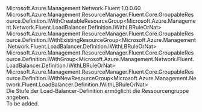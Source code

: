 <Type Name="IWithGroup" FullName="Microsoft.Azure.Management.Network.Fluent.LoadBalancer.Definition.IWithGroup">
  <TypeSignature Language="C#" Value="public interface IWithGroup : Microsoft.Azure.Management.ResourceManager.Fluent.Core.GroupableResource.Definition.IWithCreatableResourceGroup&lt;Microsoft.Azure.Management.Network.Fluent.LoadBalancer.Definition.IWithLBRuleOrNat&gt;, Microsoft.Azure.Management.ResourceManager.Fluent.Core.GroupableResource.Definition.IWithExistingResourceGroup&lt;Microsoft.Azure.Management.Network.Fluent.LoadBalancer.Definition.IWithLBRuleOrNat&gt;, Microsoft.Azure.Management.ResourceManager.Fluent.Core.GroupableResource.Definition.IWithGroup&lt;Microsoft.Azure.Management.Network.Fluent.LoadBalancer.Definition.IWithLBRuleOrNat&gt;, Microsoft.Azure.Management.ResourceManager.Fluent.Core.GroupableResource.Definition.IWithNewResourceGroup&lt;Microsoft.Azure.Management.Network.Fluent.LoadBalancer.Definition.IWithLBRuleOrNat&gt;" />
  <TypeSignature Language="ILAsm" Value=".class public interface auto ansi abstract IWithGroup implements class Microsoft.Azure.Management.ResourceManager.Fluent.Core.GroupableResource.Definition.IWithCreatableResourceGroup`1&lt;class Microsoft.Azure.Management.Network.Fluent.LoadBalancer.Definition.IWithLBRuleOrNat&gt;, class Microsoft.Azure.Management.ResourceManager.Fluent.Core.GroupableResource.Definition.IWithExistingResourceGroup`1&lt;class Microsoft.Azure.Management.Network.Fluent.LoadBalancer.Definition.IWithLBRuleOrNat&gt;, class Microsoft.Azure.Management.ResourceManager.Fluent.Core.GroupableResource.Definition.IWithGroup`1&lt;class Microsoft.Azure.Management.Network.Fluent.LoadBalancer.Definition.IWithLBRuleOrNat&gt;, class Microsoft.Azure.Management.ResourceManager.Fluent.Core.GroupableResource.Definition.IWithNewResourceGroup`1&lt;class Microsoft.Azure.Management.Network.Fluent.LoadBalancer.Definition.IWithLBRuleOrNat&gt;" />
  <TypeSignature Language="DocId" Value="T:Microsoft.Azure.Management.Network.Fluent.LoadBalancer.Definition.IWithGroup" />
  <TypeSignature Language="VB.NET" Value="Public Interface IWithGroup&#xA;Implements IWithCreatableResourceGroup(Of IWithLBRuleOrNat), IWithExistingResourceGroup(Of IWithLBRuleOrNat), IWithGroup(Of IWithLBRuleOrNat), IWithNewResourceGroup(Of IWithLBRuleOrNat)" />
  <TypeSignature Language="F#" Value="type IWithGroup = interface&#xA;    interface IWithGroup&lt;IWithLBRuleOrNat&gt;&#xA;    interface IWithExistingResourceGroup&lt;IWithLBRuleOrNat&gt;&#xA;    interface IWithNewResourceGroup&lt;IWithLBRuleOrNat&gt;&#xA;    interface IWithCreatableResourceGroup&lt;IWithLBRuleOrNat&gt;" />
  <AssemblyInfo>
    <AssemblyName>Microsoft.Azure.Management.Network.Fluent</AssemblyName>
    <AssemblyVersion>1.0.0.60</AssemblyVersion>
  </AssemblyInfo>
  <Interfaces>
    <Interface>
      <InterfaceName>Microsoft.Azure.Management.ResourceManager.Fluent.Core.GroupableResource.Definition.IWithCreatableResourceGroup&lt;Microsoft.Azure.Management.Network.Fluent.LoadBalancer.Definition.IWithLBRuleOrNat&gt;</InterfaceName>
    </Interface>
    <Interface>
      <InterfaceName>Microsoft.Azure.Management.ResourceManager.Fluent.Core.GroupableResource.Definition.IWithExistingResourceGroup&lt;Microsoft.Azure.Management.Network.Fluent.LoadBalancer.Definition.IWithLBRuleOrNat&gt;</InterfaceName>
    </Interface>
    <Interface>
      <InterfaceName>Microsoft.Azure.Management.ResourceManager.Fluent.Core.GroupableResource.Definition.IWithGroup&lt;Microsoft.Azure.Management.Network.Fluent.LoadBalancer.Definition.IWithLBRuleOrNat&gt;</InterfaceName>
    </Interface>
    <Interface>
      <InterfaceName>Microsoft.Azure.Management.ResourceManager.Fluent.Core.GroupableResource.Definition.IWithNewResourceGroup&lt;Microsoft.Azure.Management.Network.Fluent.LoadBalancer.Definition.IWithLBRuleOrNat&gt;</InterfaceName>
    </Interface>
  </Interfaces>
  <Docs>
    <summary>
            Die Stufe der Load-Balancer-Definition ermöglicht die Ressourcengruppe angeben.
            </summary>
    <remarks>To be added.</remarks>
  </Docs>
  <Members />
</Type>